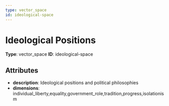 ```yaml
---
type: vector_space
id: ideological-space
---
```


# Ideological Positions

**Type**: vector_space
**ID**: ideological-space

## Attributes

- **description**: Ideological positions and political philosophies
- **dimensions**: individual_liberty,equality,government_role,tradition,progress,isolationism

